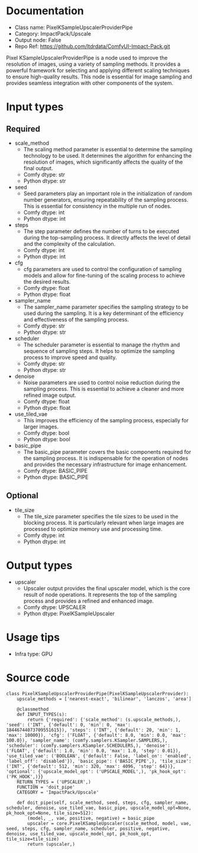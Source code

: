 # Documentation
- Class name: PixelKSampleUpscalerProviderPipe
- Category: ImpactPack/Upscale
- Output node: False
- Repo Ref: https://github.com/ltdrdata/ComfyUI-Impact-Pack.git

Pixel KSampleUpscalerProviderPipe is a node used to improve the resolution of images, using a variety of sampling methods. It provides a powerful framework for selecting and applying different scaling techniques to ensure high-quality results. This node is essential for image sampling and provides seamless integration with other components of the system.

# Input types
## Required
- scale_method
    - The scaling method parameter is essential to determine the sampling technology to be used. It determines the algorithm for enhancing the resolution of images, which significantly affects the quality of the final output.
    - Comfy dtype: str
    - Python dtype: str
- seed
    - Seed parameters play an important role in the initialization of random number generators, ensuring repeatability of the sampling process. This is essential for consistency in the multiple run of nodes.
    - Comfy dtype: int
    - Python dtype: int
- steps
    - The step parameter defines the number of turns to be executed during the top-sampling process. It directly affects the level of detail and the complexity of the calculation.
    - Comfy dtype: int
    - Python dtype: int
- cfg
    - cfg parameters are used to control the configuration of sampling models and allow for fine-tuning of the scaling process to achieve the desired results.
    - Comfy dtype: float
    - Python dtype: float
- sampler_name
    - The sampler_name parameter specifies the sampling strategy to be used during the sampling. It is a key determinant of the efficiency and effectiveness of the sampling process.
    - Comfy dtype: str
    - Python dtype: str
- scheduler
    - The scheduler parameter is essential to manage the rhythm and sequence of sampling steps. It helps to optimize the sampling process to improve speed and quality.
    - Comfy dtype: str
    - Python dtype: str
- denoise
    - Noise parameters are used to control noise reduction during the sampling process. This is essential to achieve a cleaner and more refined image output.
    - Comfy dtype: float
    - Python dtype: float
- use_tiled_vae
    - This improves the efficiency of the sampling process, especially for larger images.
    - Comfy dtype: bool
    - Python dtype: bool
- basic_pipe
    - The basic_pipe parameter covers the basic components required for the sampling process. It is indispensable for the operation of nodes and provides the necessary infrastructure for image enhancement.
    - Comfy dtype: BASIC_PIPE
    - Python dtype: BASIC_PIPE
## Optional
- tile_size
    - The tile_size parameter specifies the tile sizes to be used in the blocking process. It is particularly relevant when large images are processed to optimize memory use and processing time.
    - Comfy dtype: int
    - Python dtype: int

# Output types
- upscaler
    - Upscaler output provides the final upscaler model, which is the core result of node operations. It represents the top of the sampling process and provides a refined and enhanced image.
    - Comfy dtype: UPSCALER
    - Python dtype: PixelKSampleUpscaler

# Usage tips
- Infra type: GPU

# Source code
```
class PixelKSampleUpscalerProviderPipe(PixelKSampleUpscalerProvider):
    upscale_methods = ['nearest-exact', 'bilinear', 'lanczos', 'area']

    @classmethod
    def INPUT_TYPES(s):
        return {'required': {'scale_method': (s.upscale_methods,), 'seed': ('INT', {'default': 0, 'min': 0, 'max': 18446744073709551615}), 'steps': ('INT', {'default': 20, 'min': 1, 'max': 10000}), 'cfg': ('FLOAT', {'default': 8.0, 'min': 0.0, 'max': 100.0}), 'sampler_name': (comfy.samplers.KSampler.SAMPLERS,), 'scheduler': (comfy.samplers.KSampler.SCHEDULERS,), 'denoise': ('FLOAT', {'default': 1.0, 'min': 0.0, 'max': 1.0, 'step': 0.01}), 'use_tiled_vae': ('BOOLEAN', {'default': False, 'label_on': 'enabled', 'label_off': 'disabled'}), 'basic_pipe': ('BASIC_PIPE',), 'tile_size': ('INT', {'default': 512, 'min': 320, 'max': 4096, 'step': 64})}, 'optional': {'upscale_model_opt': ('UPSCALE_MODEL',), 'pk_hook_opt': ('PK_HOOK',)}}
    RETURN_TYPES = ('UPSCALER',)
    FUNCTION = 'doit_pipe'
    CATEGORY = 'ImpactPack/Upscale'

    def doit_pipe(self, scale_method, seed, steps, cfg, sampler_name, scheduler, denoise, use_tiled_vae, basic_pipe, upscale_model_opt=None, pk_hook_opt=None, tile_size=512):
        (model, _, vae, positive, negative) = basic_pipe
        upscaler = core.PixelKSampleUpscaler(scale_method, model, vae, seed, steps, cfg, sampler_name, scheduler, positive, negative, denoise, use_tiled_vae, upscale_model_opt, pk_hook_opt, tile_size=tile_size)
        return (upscaler,)
```